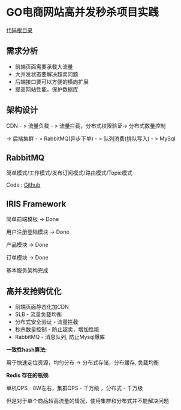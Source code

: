 # GO电商网站高并发秒杀项目实践



[代码根目录](https://github.com/Bensonluo/go-flash-sale)

## 需求分析

- 前端页面需要承载大流量
- 大并发状态要解决超卖问题
- 后端接口要可以方便的横向扩展
- 提高网站性能，保护数据库



## 架构设计

CDN - > 流量负载 - > 流量拦截，分布式权限验证-> 分布式数量控制 

-> 后端集群 - > RabbitMQ(异步下单) - > 队列消费(排队写入) - > MySql



## RabbitMQ

简单模式/工作模式/发布订阅模式/路由模式/Topic模式

Code :  [Github](https://github.com/Bensonluo/go-flash-sale/tree/main/simple-rabbitmq)



## IRIS Framework

简单前端模板 -> Done

用户注册登陆模块 -> Done

产品模块 -> Done

订单模块 -> Done

基本服务架构完成



## 高并发抢购优化

- 前端页面静态化加CDN
- SLB - 流量负载均衡
- 分布式安全验证 - 流量拦截
- 秒杀数量控制 - 防止超卖，增加性能
- RabbitMQ - 消息队列, 防止Mysql爆库



**一致性hash算法:** 

用于快速定位资源，均匀分布 -> 分布式存储，分布缓存, 负载均衡



**Redis 存在的瓶颈:** 

单机QPS - 8W左右，集群QPS - 千万级 ，分布式 - 千万级

但是对于单个商品超高流量的情况，使用集群和分布式并不能解决问题





